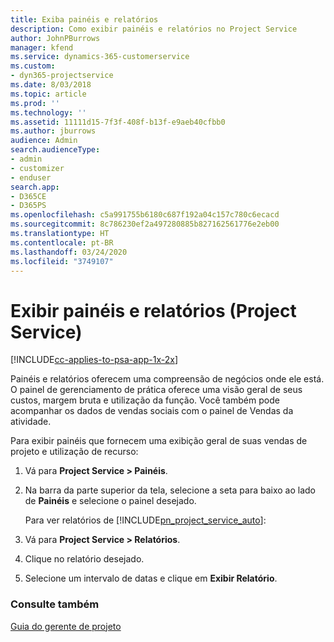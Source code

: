 ```yaml
---
title: Exiba painéis e relatórios
description: Como exibir painéis e relatórios no Project Service
author: JohnPBurrows
manager: kfend
ms.service: dynamics-365-customerservice
ms.custom:
- dyn365-projectservice
ms.date: 8/03/2018
ms.topic: article
ms.prod: ''
ms.technology: ''
ms.assetid: 11111d15-7f3f-408f-b13f-e9aeb40cfbb0
ms.author: jburrows
audience: Admin
search.audienceType:
- admin
- customizer
- enduser
search.app:
- D365CE
- D365PS
ms.openlocfilehash: c5a991755b6180c687f192a04c157c780c6ecacd
ms.sourcegitcommit: 8c786230ef2a497280885b827162561776e2eb00
ms.translationtype: HT
ms.contentlocale: pt-BR
ms.lasthandoff: 03/24/2020
ms.locfileid: "3749107"
---
```

# <a name="view-dashboards-and-reports-project-service"></a>Exibir painéis e relatórios (Project Service)

[!INCLUDE[cc-applies-to-psa-app-1x-2x](../includes/cc-applies-to-psa-app-1x-2x.md)]

Painéis e relatórios oferecem uma compreensão de negócios onde ele está. O painel de gerenciamento de prática oferece uma visão geral de seus custos, margem bruta e utilização da função. Você também pode acompanhar os dados de vendas sociais com o painel de Vendas da atividade.  
  
 Para exibir painéis que fornecem uma exibição geral de suas vendas de projeto e utilização de recurso:  
  
1. Vá para **Project Service > Painéis**.  
  
2. Na barra da parte superior da tela, selecione a seta para baixo ao lado de **Painéis** e selecione o painel desejado.  
  
   Para ver relatórios de [!INCLUDE[pn_project_service_auto](../includes/pn-project-service-auto.md)]:  
  
3. Vá para **Project Service > Relatórios**.  
  
4. Clique no relatório desejado.  
  
5. Selecione um intervalo de datas e clique em **Exibir Relatório**.  
  
### <a name="see-also"></a>Consulte também  
 [Guia do gerente de projeto](../project-service/project-manager-guide.md)
